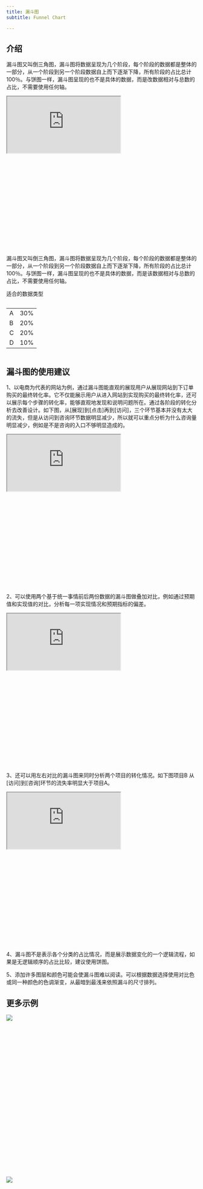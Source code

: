 ```yaml
---
title: 漏斗图
subtitle: Funnel Chart

---
```


## 介绍

漏斗图又叫倒三角图，漏斗图将数据呈现为几个阶段，每个阶段的数据都是整体的一部分，从一个阶段到另一个阶段数据自上而下逐渐下降，所有阶段的占比总计100％。与饼图一样，漏斗图呈现的也不是具体的数据，而是改数据相对与总数的占比，不需要使用任何轴。


<div class="article-look-outside">
	<div class="article-look-inside" style="padding-bottom:50%">
	    <iframe class="article-look-content"
	    src="http://gallery.echartsjs.com/view-lite.html?cid=xrJIQEN5NM">
	    </iframe>
	</div>
</div>

漏斗图又叫倒三角图，漏斗图将数据呈现为几个阶段，每个阶段的数据都是整体的一部分，从一个阶段到另一个阶段数据自上而下逐渐下降，所有阶段的占比总计100％。与饼图一样，漏斗图呈现的也不是具体的数据，而是该数据相对与总数的占比，不需要使用任何轴。


<div  class="datatype" style="overflow:hidden" width="180px">
<p style="font-size:14px;font-weight:500;margin: 0 0 13px 0;">适合的数据类型</p>
<table class="lefttable" style="width: 40%; float:left; margin-right:15px">
	<tr>
		<td>A</td>
		<td>30%</td>
	</tr>
	<tr>
		<td>B</td>
		<td>20%</td>
	</tr>
	<tr>
		<td>C</td>
		<td>20%</td>
	</tr>
	<tr>
		<td>D</td>
		<td>10%</td>
	</tr>

</table>
</div>


## 漏斗图的使用建议

1、以电商为代表的网站为例，通过漏斗图能直观的展现用户从展现网站到下订单购买的最终转化率。它不仅能展示用户从进入网站到实现购买的最终转化率，还可以展示每个步骤的转化率，能够直观地发现和说明问题所在。通过各阶段的转化分析去改善设计。如下图，从[展现]到[点击]再到[访问]，三个环节基本并没有太大的流失，但是从访问到咨询环节数据明显减少，所以就可以重点分析为什么咨询量明显减少，例如是不是咨询的入口不够明显造成的。

<div class="article-look-outside">
	<div class="article-look-inside" style="padding-bottom:50%">
	    <iframe class="article-look-content"
	    src="http://gallery.echartsjs.com/view-lite.html?cid=xHJIPHN9Nf">
	    </iframe>
	</div>
</div>

2、可以使用两个基于统一事情前后两份数据的漏斗图做叠加对比，例如通过预期值和实现值的对比，分析每一项实现情况和预期指标的偏差。

<div class="article-look-outside">
	<div class="article-look-inside" style="padding-bottom:50%">
	    <iframe class="article-look-content"
	    src="http://gallery.echartsjs.com/view-lite.html?cid=xrydEwN94f">
	    </iframe>
	</div>
</div>

3、还可以用左右对比的漏斗图来同时分析两个项目的转化情况。如下图项目B 从[访问]到[咨询]环节的流失率明显大于项目A。

<div class="article-look-outside">
	<div class="article-look-inside" style="padding-bottom:50%">
	    <iframe class="article-look-content"
	    src="http://gallery.echartsjs.com/view-lite.html?cid=xrJfrjEc4z&v=1">
	    </iframe>
	</div>
</div>

4、漏斗图不是表示各个分类的占比情况，而是展示数据变化的一个逻辑流程，如果是无逻辑顺序的占比比较，建议使用饼图。

5、添加许多图层和颜色可能会使漏斗图难以阅读。可以根据数据选择使用对比色或同一种颜色的色调渐变，从最暗到最浅来依照漏斗的尺寸排列。


## 更多示例


<div class="more-charts-example">
	<div class="charts-example-one">
		<a href="http://gallery.echartsjs.com/view-lite.html?cid=xBk3ufV0e">
			<div class="example-look-outside">
				<div class="article-look-inside" style="padding-bottom:81.90%">
				    <img class="article-look-content" src="./funnel1.png">
				</div>
			</div>
		</a>
	</div>
	<div class="charts-example-one">
		<a href="http://gallery.echartsjs.com/view-lite.html?cid=xrk_RpEqNz">
			<div class="example-look-outside">
				<div class="article-look-inside" style="padding-bottom:81.90%">
				    <img class="article-look-content" src="./funnel2.png">
				</div>
			</div>
		</a>
	</div>
</div>

